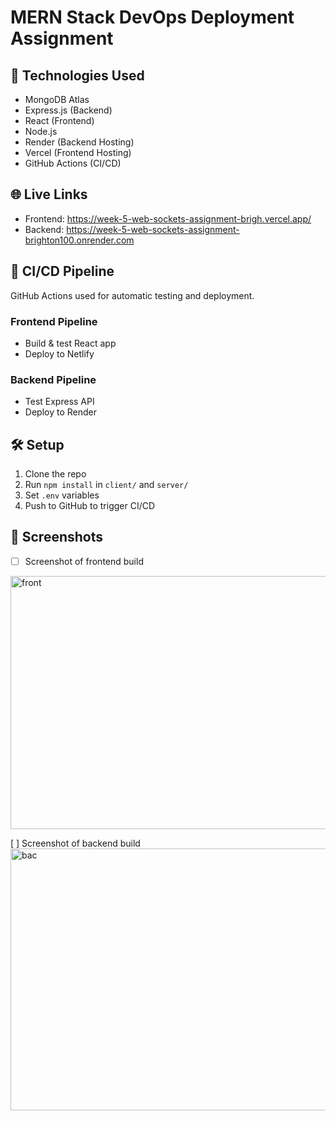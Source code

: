 # MERN Stack DevOps Deployment Assignment

## 🔧 Technologies Used
- MongoDB Atlas
- Express.js (Backend)
- React (Frontend)
- Node.js
- Render (Backend Hosting)
- Vercel (Frontend Hosting)
- GitHub Actions (CI/CD)

## 🌐 Live Links
- Frontend: https://week-5-web-sockets-assignment-brigh.vercel.app/
- Backend: https://week-5-web-sockets-assignment-brighton100.onrender.com

## 🚀 CI/CD Pipeline
GitHub Actions used for automatic testing and deployment.

### Frontend Pipeline
- Build & test React app
- Deploy to Netlify

### Backend Pipeline
- Test Express API
- Deploy to Render

## 🛠️ Setup
1. Clone the repo
2. Run `npm install` in `client/` and `server/`
3. Set `.env` variables
4. Push to GitHub to trigger CI/CD

## 📸 Screenshots
- [ ] Screenshot of frontend build 
<img width="944" height="405" alt="front" src="https://github.com/user-attachments/assets/3689c0df-8395-4640-b234-07530e46056b" />

 [ ] Screenshot of backend build
<img width="936" height="419" alt="bac" src="https://github.com/user-attachments/assets/44945cfc-c943-4c8b-a097-41a88f6961da" />
